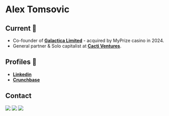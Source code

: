 # Alex Tomsovic

## Current 📲
- Co-founder of [**Galactica Limited**](https://galactica.gg) - acquired by MyPrize casino in 2024. 
- General partner & Solo capitalist at [**Cacti Ventures**](https://cacti.vc).

## Profiles 👤
- [**Linkedin**](https://www.linkedin.com/in/atomsovic/)
- [**Crunchbase**](https://www.crunchbase.com/person/alex-tomsovic)

## Contact
[![](https://img.shields.io/static/v1?label=Pitch+Me&style=flat-square-square&message=Cacti+Ventures&color=06402B)](mailto:alex@cacti.vc)
[![](https://img.shields.io/static/v1?label=BlockTrade+AI+Trades+Executed&style=flat-square-square&message=2,463,012&color=421C52)](https://blocktradeai.com)
[![](https://img.shields.io/static/v1?label=Trees+Planted+With+Potted+Plants+Project&style=flat-square-square&message=285&color=brightgreen)](https://arborday.org)
